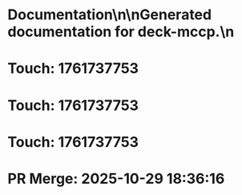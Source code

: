 # Documentation\n\nGenerated documentation for deck-mccp.\n

# Touch: 1761737753

# Touch: 1761737753

# Touch: 1761737753

# PR Merge: 2025-10-29 18:36:16
